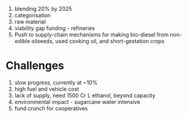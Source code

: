 1. blending 20% by 2025
2. categorisation
3. raw material
4. viability gap funding - refineries
5. Push to supply-chain mechanisms for making bio-diesel from non-edible oilseeds, used cooking oil, and short-gestation crops
# Challenges
1. slow progress, currently at ~10%
2. high fuel and vehicle cost
3. lack of supply, need 1500 Cr L ethanol, beyond capacity
4. environmental impact - sugarcane water intensive
5. fund crunch for cooperatives